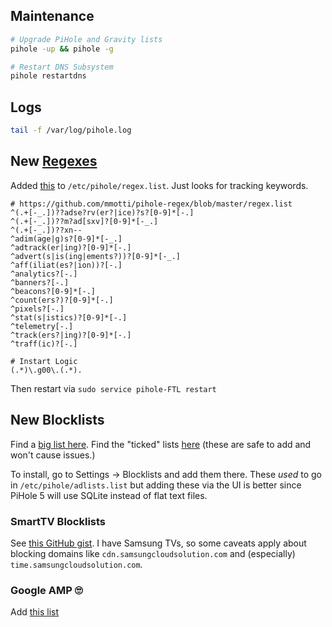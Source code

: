 Maintenance
-----------

```bash
# Upgrade PiHole and Gravity lists
pihole -up && pihole -g

# Restart DNS Subsystem
pihole restartdns
```

Logs
----

```bash
tail -f /var/log/pihole.log
```

New [Regexes](https://docs.pi-hole.net/ftldns/regex/overview/)
--------------------------------------------------------------

Added [this](https://github.com/mmotti/pihole-regex/blob/master/regex.list) to `/etc/pihole/regex.list`. Just looks for tracking keywords.

```
# https://github.com/mmotti/pihole-regex/blob/master/regex.list
^(.+[-_.])??adse?rv(er?|ice)?s?[0-9]*[-.]
^(.+[-_.])??m?ad[sxv]?[0-9]*[-_.]
^(.+[-_.])??xn--
^adim(age|g)s?[0-9]*[-_.]
^adtrack(er|ing)?[0-9]*[-.]
^advert(s|is(ing|ements?))?[0-9]*[-_.]
^aff(iliat(es?|ion))?[-.]
^analytics?[-.]
^banners?[-.]
^beacons?[0-9]*[-.]
^count(ers?)?[0-9]*[-.]
^pixels?[-.]
^stat(s|istics)?[0-9]*[-.]
^telemetry[-.]
^track(ers?|ing)?[0-9]*[-.]
^traff(ic)?[-.]

# Instart Logic
(.*)\.g00\.(.*).
```

Then restart via `sudo service pihole-FTL restart`

New Blocklists
--------------

Find a [big list here](https://firebog.net/). Find the "ticked" lists [here](https://v.firebog.net/hosts/lists.php) (these are safe to add and won't cause issues.) 

To install, go to Settings -> Blocklists and add them there. These _used_ to go in `/etc/pihole/adlists.list` but adding these via the UI is better since PiHole 5 will use SQLite instead of flat text files.

### SmartTV Blocklists

See [this GitHub gist](https://github.com/Perflyst/PiHoleBlocklist/blob/master/SmartTV.txt). I have Samsung TVs, so some caveats apply about blocking domains like `cdn.samsungcloudsolution.com` and (especially) `time.samsungcloudsolution.com`.

### Google AMP 🙄

Add [this list](https://www.github.developerdan.com/hosts/lists/amp-hosts-extended.txt)
